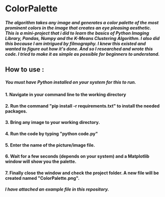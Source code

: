 # ColorPalette

##### The algorithm takes any image and generates a color palette of the most prominent colors in the image that creates an eye pleasing aesthetic. This is a mini-project that i did to learn the basics of Python Imaging Library, Pandas, Numpy and the K-Means Clustering Algorithm. I also did this because I am intrigued by filmography. I knew this existed and wanted to figure out how it's done. And so I researched and wrote this code. I tried to make it as simple as possible for beginners to understand.

## How to use :
##### You must have Python installed on your system for this to run.
#### 1. Navigate in your command line to the working directory
#### 2. Run the command "pip install -r requirements.txt" to install the needed packages.
#### 3. Bring any image to your working directory.
#### 4. Run the code by typing "python code.py"
#### 5. Enter the name of the picture/image file.
#### 6. Wait for a few seconds (depends on your system) and a Matplotlib window will show you the palette.
#### 7. Finally close the window and check the project folder. A new file will be created named "ColorPalette.png".

##### I have attached an example file in this repository.
